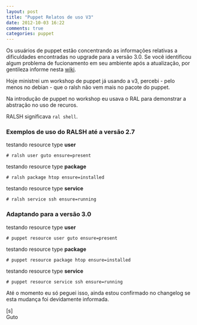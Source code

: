 ```yaml
---
layout: post
title: "Puppet Relatos de uso V3"
date: 2012-10-03 16:22
comments: true
categories: puppet
---
```


Os usuários de puppet estão concentrando as informações relativas a dificuldades encontradas no upgrade para a versão 3.0. Se você identificou algum problema de fucionamento em seu ambiente após a atualização, por gentileza informe nesta [wiki](http://projects.puppetlabs.com/projects/puppet/wiki/Telly_Upgrade_Issues).

Hoje ministrei um workshop de puppet já usando a v3, percebi - pelo menos no debian - que o ralsh não vem mais no pacote do puppet.

Na introdução de puppet no workshop eu usava o RAL para demonstrar a abstração no uso de recuros.

RALSH significava `ral shell`.

### Exemplos de uso do RALSH até a versão 2.7

testando resource type **user**

    # ralsh user guto ensure=present

testando resource type **package**

    # ralsh package htop ensure=installed

testando resource type **service**

    # ralsh service ssh ensure=running

### Adaptando para a versão 3.0

testando resource type **user**

    # puppet resource user guto ensure=present

testando resource type **package**

    # puppet resource package htop ensure=installed

testando resource type **service**

    # puppet resource service ssh ensure=running

Até o momento eu só peguei isso, ainda estou confirmado no changelog se esta mudança foi devidamente informada.

[s]<br>
Guto
